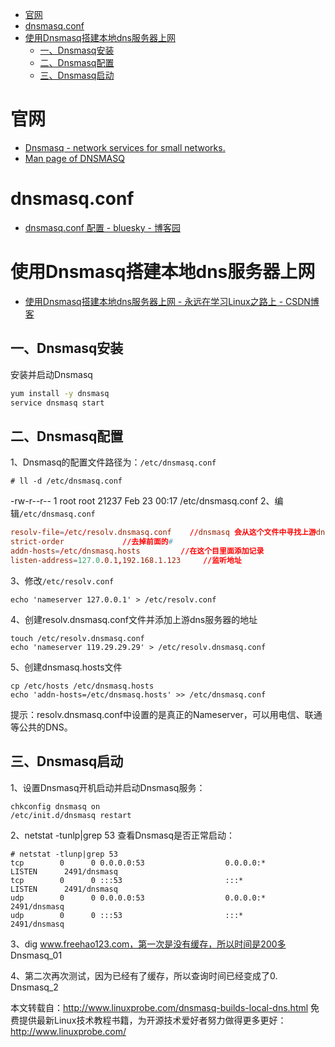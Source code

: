 
<!-- @import "[TOC]" {cmd="toc" depthFrom=1 depthTo=6 orderedList=false} -->
<!-- code_chunk_output -->

* [官网](#官网)
* [dnsmasq.conf](#dnsmasqconf)
* [使用Dnsmasq搭建本地dns服务器上网](#使用dnsmasq搭建本地dns服务器上网)
	* [一、Dnsmasq安装](#一-dnsmasq安装)
	* [二、Dnsmasq配置](#二-dnsmasq配置)
	* [三、Dnsmasq启动](#三-dnsmasq启动)

<!-- /code_chunk_output -->


# 官网

* [Dnsmasq - network services for small networks. ](http://www.thekelleys.org.uk/dnsmasq/doc.html)
* [Man page of DNSMASQ ](http://www.thekelleys.org.uk/dnsmasq/docs/dnsmasq-man.html)

# dnsmasq.conf

* [dnsmasq.conf 配置 - bluesky - 博客园 ](http://www.cnblogs.com/studio313/p/6278698.html)

# 使用Dnsmasq搭建本地dns服务器上网
* [使用Dnsmasq搭建本地dns服务器上网 - 永远在学习Linux之路上 - CSDN博客 ](http://blog.csdn.net/linux_hua130/article/details/51495643)

## 一、Dnsmasq安装
安装并启动Dnsmasq
```sh
yum install -y dnsmasq
service dnsmasq start 
```
## 二、Dnsmasq配置
1、Dnsmasq的配置文件路径为：`/etc/dnsmasq.conf`
```
# ll -d /etc/dnsmasq.conf 
```
-rw-r--r-- 1 root root 21237 Feb 23 00:17 /etc/dnsmasq.conf
2、编辑`/etc/dnsmasq.conf`
```conf
resolv-file=/etc/resolv.dnsmasq.conf    //dnsmasq 会从这个文件中寻找上游dns服务器
strict-order             //去掉前面的#
addn-hosts=/etc/dnsmasq.hosts         //在这个目里面添加记录
listen-address=127.0.0.1,192.168.1.123     //监听地址
```
3、修改`/etc/resolv.conf`
```
echo 'nameserver 127.0.0.1' > /etc/resolv.conf
```
4、创建resolv.dnsmasq.conf文件并添加上游dns服务器的地址
```
touch /etc/resolv.dnsmasq.conf
echo 'nameserver 119.29.29.29' > /etc/resolv.dnsmasq.conf
```
5、创建dnsmasq.hosts文件
```
cp /etc/hosts /etc/dnsmasq.hosts
echo 'addn-hosts=/etc/dnsmasq.hosts' >> /etc/dnsmasq.conf
```
提示：resolv.dnsmasq.conf中设置的是真正的Nameserver，可以用电信、联通等公共的DNS。

## 三、Dnsmasq启动
1、设置Dnsmasq开机启动并启动Dnsmasq服务：
```
chkconfig dnsmasq on
/etc/init.d/dnsmasq restart
```
2、netstat -tunlp|grep 53 查看Dnsmasq是否正常启动：
```
# netstat -tlunp|grep 53
tcp        0      0 0.0.0.0:53                  0.0.0.0:*                   LISTEN      2491/dnsmasq        
tcp        0      0 :::53                       :::*                        LISTEN      2491/dnsmasq        
udp        0      0 0.0.0.0:53                  0.0.0.0:*                               2491/dnsmasq        
udp        0      0 :::53                       :::*                                    2491/dnsmasq 
```       
3、dig www.freehao123.com，第一次是没有缓存，所以时间是200多
Dnsmasq_01

4、第二次再次测试，因为已经有了缓存，所以查询时间已经变成了0.
Dnsmasq_2

本文转载自：http://www.linuxprobe.com/dnsmasq-builds-local-dns.html
免费提供最新Linux技术教程书籍，为开源技术爱好者努力做得更多更好：http://www.linuxprobe.com/